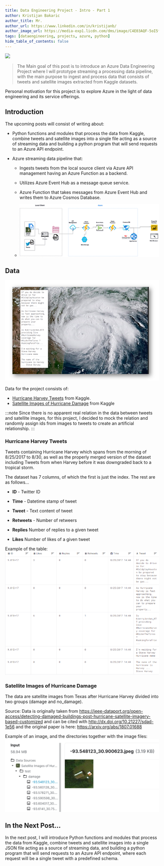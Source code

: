 ```yaml
---
title: Data Engineering Project - Intro - Part 1
author: Kristijan Bakaric
author_title: Mr.
author_url: https://www.linkedin.com/in/kristijanb/
author_image_url: https://media-exp1.licdn.com/dms/image/C4E03AQF-5oI5fHJPjw/profile-displayphoto-shrink_800_800/0/1606336983715?e=1620259200&v=beta&t=VvBP6s8IMDUwKDfvj6B3c-gGmN3IfioALIAboXg_DGE
tags: [dataengineering, projects, azure, python]
hide_table_of_contents: false
---
```


![](https://images.unsplash.com/photo-1584033844021-260872c289d2?ixid=MXwxMjA3fDB8MHxwaG90by1wYWdlfHx8fGVufDB8fHw%3D&ixlib=rb-1.2.1&auto=format&fit=crop&w=1950&q=80)


> The Main goal of this post is to introduce an Azure Data Engineering Project where I will prototype streaming a processing data pipeline, with the main purpose to ingest and process data that consists of tweets and satellite images extracted from Kaggle datasets.

Personal motivation for this project is to explore Azure in the light of data engineering and its service offerings.


<!--truncate-->

## Introduction

The upcoming posts will consist of writing about:

  - Python functions and modules that process the data from Kaggle, combine tweets and satellite images into a single file acting as a source of streaming data and building a python program that will send requests to an Azure API endpoint. 

  -  Azure streaming data pipeline that:
       - Ingests tweets from the local source client via Azure API management having an Azure Function as a backend.
       - Utilizes Azure Event Hub as a message queue service.
       - Azure Function that takes messages from Azure Event Hub and writes them to Azure Cosmos Database.
  
       - ![](./2021-02-28-data-engineering-part1/streaming-pipeline.png)


## Data

![](./2021-02-28-data-engineering-part1/data.png)

Data for the project consists of:

- [Hurricane Harvey Tweets](https://www.kaggle.com/dan195/hurricaneharvey) from Kaggle.
- [Satellite Images of Hurricane Damage](https://www.kaggle.com/kmader/satellite-images-of-hurricane-damage) from Kaggle

:::note
 Since there is no apparent real relation in the data between tweets and satellite images, for this project, I decided to mock the relation and randomly assign ids from images to tweets to create an artificial relationship.
:::


### Hurricane Harvey Tweets

Tweets containing Hurricane Harvey which spans from the morning of 8/25/2017 to 8/30, as well as the properly merged version of the dataset including Tweets from when Harvey before it was downgraded back to a tropical storm.

The dataset has 7 columns, of which the first is just the index. The rest are as follows...

  - **ID** - Twitter ID

  - **Time** - Datetime stamp of tweet
   
  - **Tweet** - Text content of tweet
 
  - **Retweets** - Number of retweers
 
  - **Replies** Number of replies to a given tweet
 
  - **Likes** Number of likes of a given tweet

Example of the table:
![](./2021-02-28-data-engineering-part1/tweets-example.png)

### Satellite Images of Hurricane Damage

The data are satellite images from Texas after Hurricane Harvey divided into two groups (damage and no_damage). 

Source: Data is originally taken from https://ieee-dataport.org/open-access/detecting-damaged-buildings-post-hurricane-satellite-imagery-based-customized and can be cited with http://dx.doi.org/10.21227/sdad-1e56 and the original paper is here: https://arxiv.org/abs/1807.01688


Example of an image, and the directories together with the image files:
![](./2021-02-28-data-engineering-part1/image-example.png)


## In the Next Post...

In the next post, I will introduce Python functions and modules that process the data from Kaggle, combine tweets and satellite images into a single JSON file acting as a source of streaming data, and building a python program that will send requests to an Azure API endpoint, where each request will be a single tweet with a predefined schema. 

